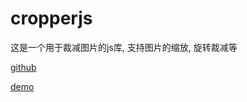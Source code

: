 # cropperjs

这是一个用于裁减图片的js库, 支持图片的缩放, 旋转裁减等

[github](https://github.com/fengyuanchen/cropperjs)

[demo](https://fengyuanchen.github.io/cropperjs/)